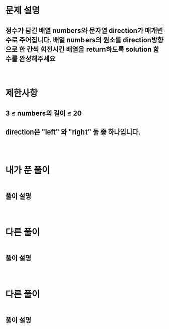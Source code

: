 # 문제 설명
## 정수가 담긴 배열 numbers와 문자열 direction가 매개변수로 주어집니다. 배열 numbers의 원소를 direction방향으로 한 칸씩 회전시킨 배열을 return하도록 solution 함수를 완성해주세요

<br>

# 제한사항
## 3 ≤ numbers의 길이 ≤ 20
## direction은 "left" 와 "right" 둘 중 하나입니다.
## 
## 

<br>

# 내가 푼 풀이

```js

```
## 풀이 설명
###

<br>

# 다른 풀이

```js

```
## 풀이 설명
###

<br>

# 다른 풀이

```js

```
## 풀이 설명
###